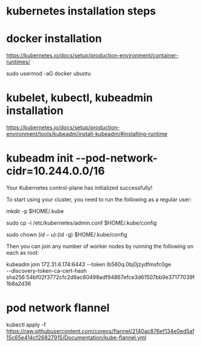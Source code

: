 
kubernetes installation steps
=============================

docker installation
====================

https://kubernetes.io/docs/setup/production-environment/container-runtimes/

sudo usermod -aG docker ubuntu

kubelet, kubectl, kubeadmin installation
========================================

https://kubernetes.io/docs/setup/production-environment/tools/kubeadm/install-kubeadm/#installing-runtime


kubeadm init --pod-network-cidr=10.244.0.0/16
=============================================

Your Kubernetes control-plane has initialized successfully!


To start using your cluster, you need to run the following as a regular user:

  mkdir -p $HOME/.kube
  
  sudo cp -i /etc/kubernetes/admin.conf $HOME/.kube/config

  sudo chown $(id -u):$(id -g) $HOME/.kube/config

Then you can join any number of worker nodes by running the following on each as root:

kubeadm join 172.31.6.174:6443 --token lb560q.0bj0jzydfmsfc0ge \
    --discovery-token-ca-cert-hash sha256:54bf02f3772cfc2d6ac80498adf94867efce3d61507bb9e37177039f1b8a2d36

pod network flannel
===================


kubectl apply -f https://raw.githubusercontent.com/coreos/flannel/2140ac876ef134e0ed5af15c65e414cf26827915/Documentation/kube-flannel.yml
